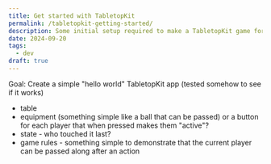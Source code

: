 ```yaml
---
title: Get started with TabletopKit
permalink: /tabletopkit-getting-started/
description: Some initial setup required to make a TabletopKit game for Vision Pro
date: 2024-09-20
tags:
  - dev
draft: true
---
```


Goal: Create a simple "hello world" TabletopKit app (tested somehow to see if it works)

- table
- equipment (something simple like a ball that can be passed) or a button for each player that when pressed makes them "active"?
- state - who touched it last?
- game rules - something simple to demonstrate that the current player can be passed along after an action
